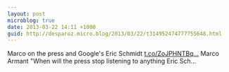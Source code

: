 ```yaml
---
layout: post
microblog: true
date: 2013-03-22 14:11 +1000
guid: http://desparoz.micro.blog/2013/03/22/t314952474777755648.html
---
```

Marco on the press and Google's Eric Schmidt [t.co/ZoJPHNTBq...](http://t.co/ZoJPHNTBqk) Marco Armant "When will the press stop listening to anything Eric Sch...
